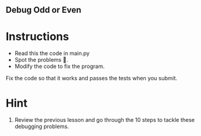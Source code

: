 ## Debug Odd or Even

# Instructions

- Read this the code in main.py 
- Spot the problems 🐞. 
- Modify the code to fix the program. 

Fix the code so that it works and passes the tests when you submit. 

# Hint

1. Review the previous lesson and go through the 10 steps to tackle these debugging problems.
